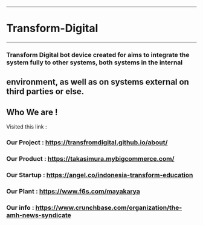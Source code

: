 __________________
# Transform-Digital
***
### Transform Digital  bot device created for aims to integrate the system fully to other systems, both systems in the internal 
environment, as well as on systems external on third parties or else. 
---
## Who We are !
Visited this link : 
### Our Project : https://transfromdigital.github.io/about/
### Our Product : https://takasimura.mybigcommerce.com/
### Our Startup : https://angel.co/indonesia-transform-education
### Our Plant   : https://www.f6s.com/mayakarya
### Our info    : https://www.crunchbase.com/organization/the-amh-news-syndicate
